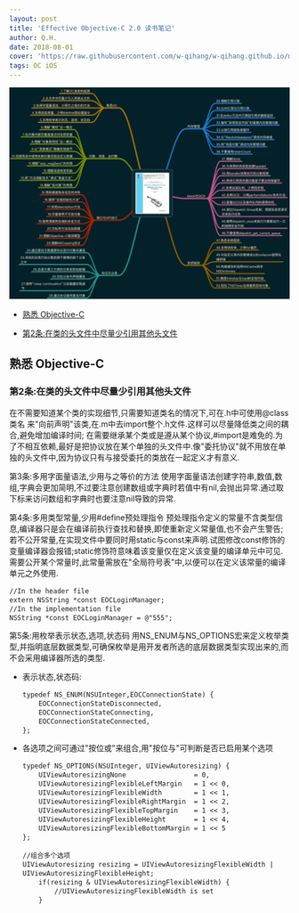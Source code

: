 ```yaml
---
layout: post
title: 'Effective Objective-C 2.0 读书笔记'
author: Q.H.
date: 2018-08-01
cover: 'https://raw.githubusercontent.com/w-qihang/w-qihang.github.io/master/_posts/imgs/effectiveOC.png'
tags: OC iOS 
---
```

![](https://raw.githubusercontent.com/w-qihang/w-qihang.github.io/master/_posts/imgs/effectiveoc_contents.png)

+ [熟悉 Objective-C](#1)
- [第2条:在类的头文件中尽量少引用其他头文件](#1.1)


<h2 id="1">熟悉 Objective-C</h2>
<h3 id="1.1">第2条:在类的头文件中尽量少引用其他头文件</h3>
在不需要知道某个类的实现细节,只需要知道类名的情况下,可在.h中可使用@class 类名 来"向前声明"该类,在.m中去import整个.h文件.这样可以尽量降低类之间的耦合,避免增加编译时间;
在需要继承某个类或是遵从某个协议,#import是难免的.为了不相互依赖,最好是把协议放在某个单独的头文件中.像"委托协议"就不用放在单独的头文件中,因为协议只有与接受委托的类放在一起定义才有意义.

第3条:多用字面量语法,少用与之等价的方法
使用字面量语法创建字符串,数值,数组,字典会更加简明,不过要注意创建数组或字典时若值中有nil,会抛出异常.通过取下标来访问数组和字典时也要注意nil导致的异常.

第4条:多用类型常量,少用#define预处理指令
预处理指令定义的常量不含类型信息,编译器只是会在编译前执行查找和替换,即使重新定义常量值,也不会产生警告;
若不公开常量,在实现文件中要同时用static与const来声明.试图修改const修饰的变量编译器会报错;static修饰符意味着该变量仅在定义该变量的编译单元中可见.
需要公开某个常量时,此常量需放在"全局符号表"中,以便可以在定义该常量的编译单元之外使用.
```
//In the header file
extern NSString *const EOCLoginManager; 
//In the implementation file
NSString *const EOCLoginManager = @"555";
```
第5条:用枚举表示状态,选项,状态码
用NS_ENUM与NS_OPTIONS宏来定义枚举类型,并指明底层数据类型,可确保枚举是用开发者所选的底层数据类型实现出来的,而不会采用编译器所选的类型.
+ 表示状态,状态码:
    ```
    typedef NS_ENUM(NSUInteger,EOCConnectionState) {
        EOCConnectionStateDisconnected,
        EOCConnectionStateConnecting,
        EOCConnectionStateConnected,
    };
    ```
+ 各选项之间可通过"按位或"来组合,用"按位与"可判断是否已启用某个选项
    ```
    typedef NS_OPTIONS(NSUInteger, UIViewAutoresizing) {
        UIViewAutoresizingNone                 = 0,
        UIViewAutoresizingFlexibleLeftMargin   = 1 << 0,
        UIViewAutoresizingFlexibleWidth        = 1 << 1,
        UIViewAutoresizingFlexibleRightMargin  = 1 << 2,
        UIViewAutoresizingFlexibleTopMargin    = 1 << 3,
        UIViewAutoresizingFlexibleHeight       = 1 << 4,
        UIViewAutoresizingFlexibleBottomMargin = 1 << 5
    };

    //组合多个选项
    UIViewAutoresizing resizing = UIViewAutoresizingFlexibleWidth | UIViewAutoresizingFlexibleHeight;
        if(resizing & UIViewAutoresizingFlexibleWidth) {
            //UIViewAutoresizingFlexibleWidth is set
        }
    ```